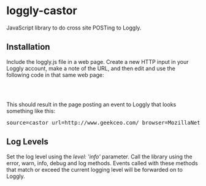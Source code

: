 # loggly-castor

JavaScript library to do cross site POSTing to Loggly.

## Installation
Include the loggly.js file in a web page.  Create a new HTTP input in your Loggly account, make a note of the URL, and then edit and use the following code in that same web page:

<pre>
  <script type="text/javascript"> 
    window.onload=function(){
      castor = new loggly({ url: 'http://logs.loggly.com/inputs/a2e232e9-4827-49aa-9d28-e18e5ba5a818?rt=1', level: 'info'});
      castor.info("url=" + window.location.href + " browser=" + castor.user_agent + " width=" + castor.browser_size.width);
    }
  </script> 
</pre>

This should result in the page posting an event to Loggly that looks something like this: 

<pre>
source=castor url=http://www.geekceo.com/ browser=MozillaNetscape5.0 (Macintosh; Intel Mac OS X 10_6_7) AppleWebKit/534.24 (KHTML, like Gecko) Chrome/11.0.696.57 Safari/534.24 width=1009
</pre>

## Log Levels
Set the log level using the *level: 'info'* parameter.  Call the library using the error, warn, info, debug and log methods.  Events called with these methods that match or exceed the current logging level will be forwarded on to Loggly.
